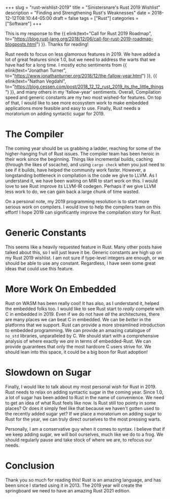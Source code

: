 +++
slug = "rust-wishlist-2019"
title = "Sinistersnare's Rust 2019 Wishlist"
description = "Finding and Strengthening Rust's Weaknesses"
date = 2018-12-12T08:10:44-05:00
draft = false
tags = ["Rust"]
categories = ["Software"]
+++

This is my response to the
{{ elink(text="Call for Rust 2019 Roadmap", to="https://blog.rust-lang.org/2018/12/06/call-for-rust-2019-roadmap-blogposts.html") }}.
Thanks for reading!

Rust needs to focus on less glamorous features in 2019. We have added a lot of great features since 1.0, but we need to address the warts that we have had for a long time. I mostly echo sentiments from
{{ elink(text="Jonathan Turner", to="https://www.jonathanturner.org/2018/12/the-fallow-year.html") }},
{{ elink(text="Nathan Vegdahl", to="https://blog.cessen.com/post/2018_12_12_rust_2019_its_the_little_things") }}, and many others in my 'fallow-year' sentiments. Overall, Compilation speed and generic constants are my two most wished-for features. On top of that, I would like to see more ecosystem work to make embedded applications more feasible and easy to use. Finally, Rust needs a moratorium on adding syntactic sugar for 2019.

# The Compiler #

The coming year should be us grabbing a ladder, reaching for some of the higher-hanging fruit of Rust issues. The compiler team has been heroic in their work since the beginning. Things like incremental builds, caching (through the likes of sscache), and using `cargo check` when you just need to see if it builds, have helped the community work faster. However, a longstanding bottleneck in compilation is the code we give to LLVM. As I understand it, we have been waiting on MIR to start work on this. I would love to see Rust improve its LLVM-IR codegen. Perhaps if we give LLVM less work to do, we can gain back a large chunk of time wasted.

On a personal note, my 2019 programming resolution is to start more serious work on compilers. I would love to help the compilers team on this effort! I hope 2019 can significantly improve the compilation story for Rust.

# Generic Constants #

This seems like a heavily requested feature in Rust. Many other posts have talked about this, so I will just leave it be. Generic constants are high up on my Rust 2019 wishlist. I am not sure if type-level integers are enough, or we should be able to use any constant. Regardless, I have seen some great ideas that could use this feature.

# More Work On Embedded #

Rust on WASM has been really cool! It has also, as I understand it, helped the embedded folks too. I would like to see Rust start to _really_ compete with C in embedded in 2019. Even if we do not have _all_ the architectures, there are many places we can beat C in embedded. We can be _better_ in the platforms that we support. Rust can provide a more streamlined introduction to embedded programming. We can provide an amazing catalogue of `no_std` libraries, unparalleled by C. We should start with a comprehensive analysis of where exactly we _are_ in terms of embedded-Rust. We can provide guarantees that only the most hardcore C users strive for. We should lean into this space, it could be a big boon for Rust adoption!


# Slowdown on Sugar #

Finally, I would like to talk about my most personal wish for Rust in 2019. Rust needs to relax on adding syntactic sugar in the coming year. Since 1.0, a lot of sugar has been added to Rust in the name of convenience. We need to get an idea of what Rust feels like now. Is Rust still too pointy in some places? Or does it simply feel like that because we haven't gotten used to the recently added sugar yet? If we place a moratorium on adding sugar to Rust for the year, we can truly direct ourselves to the most pressing warts.

Personally, I am a conservative guy when it comes to syntax. I believe that if we keep adding sugar, we will boil ourselves, much like we do to a frog. We should regularly pause and take stock of where we are, to refocus our needs.


# Conclusion #

Thank you so much for reading this! Rust is an amazing language, and has been since I started using it in 2013. The 2019 year will create the springboard we need to have an amazing Rust 2021 edition.
